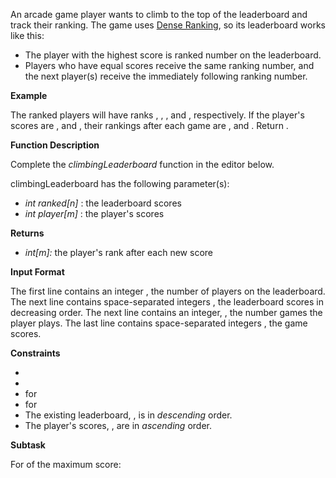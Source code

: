 An arcade game player wants to climb to the top of the leaderboard and track their ranking. The game uses [Dense Ranking](https://en.wikipedia.org/wiki/Ranking#Dense_ranking_.28.221223.22_ranking.29), so its leaderboard works like this:

* The player with the highest score is ranked number  on the leaderboard.
* Players who have equal scores receive the same ranking number, and the next player(s) receive the immediately following ranking number.

**Example**

The ranked players will have ranks , , , and , respectively. If the player's scores are ,  and , their rankings after each game are ,  and . Return .

**Function Description**

Complete the *climbingLeaderboard* function in the editor below.

climbingLeaderboard has the following parameter(s):

* *int ranked[n]* : the leaderboard scores
* *int player[m]* : the player's scores

**Returns**

* *int[m]:* the player's rank after each new score

**Input Format**

The first line contains an integer , the number of players on the leaderboard.
The next line contains  space-separated integers , the leaderboard scores in decreasing order.
The next line contains an integer, , the number games the player plays.
The last line contains  space-separated integers , the game scores.

**Constraints**

* 
* 
* for
* for
* The existing leaderboard, , is in *descending* order.
* The player's scores, , are in *ascending* order.

**Subtask**

For  of the maximum score:
